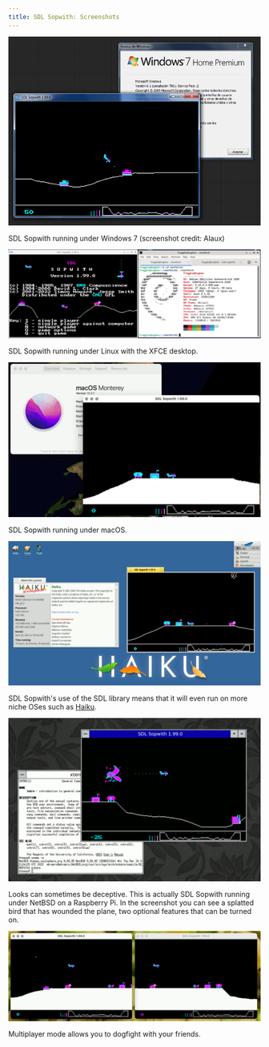 ```yaml
---
title: SDL Sopwith: Screenshots
---
```


![Screenshot, Windows 7](sshot/sopwith-win7.png)

SDL Sopwith running under Windows 7 (screenshot credit: Alaux)

![Screenshot, Linux XFCE](sshot/sopwith-linux-xfce.png)

SDL Sopwith running under Linux with the XFCE desktop.

![Screenshot, macOS](sshot/sopwith-macos.png)

SDL Sopwith running under macOS.

![Screenshot, Haiku](sshot/sopwith-haiku.png)

SDL Sopwith's use of the SDL library means that it will even run on more
niche OSes such as [Haiku](https://www.haiku-os.org/).

![Screenshot, NetBSD](sshot/sopwith-netbsd.png)

Looks can sometimes be deceptive. This is actually SDL Sopwith running under
NetBSD on a Raspberry Pi. In the screenshot you can see a splatted bird that
has wounded the plane, two optional features that can be turned on.

![Screenshot, multiplayer](sshot/sopwith-multi.png)

Multiplayer mode allows you to dogfight with your friends.

